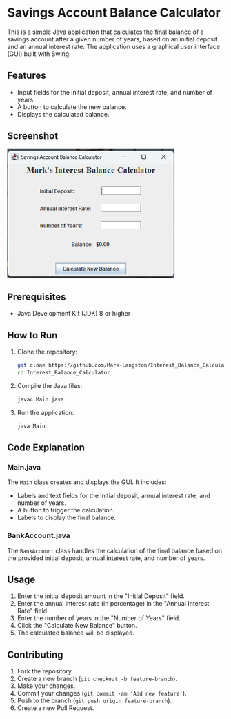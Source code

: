 # Savings Account Balance Calculator

This is a simple Java application that calculates the final balance of a savings account after a given number of years, based on an initial deposit and an annual interest rate. The application uses a graphical user interface (GUI) built with Swing.

## Features

- Input fields for the initial deposit, annual interest rate, and number of years.
- A button to calculate the new balance.
- Displays the calculated balance.

## Screenshot

![Screenshot](screenshot.png)

## Prerequisites

- Java Development Kit (JDK) 8 or higher

## How to Run

1. Clone the repository:
    ```sh
    git clone https://github.com/Mark-Langston/Interest_Balance_Calculator.git
    cd Interest_Balance_Calculator
    ```

2. Compile the Java files:
    ```sh
    javac Main.java
    ```

3. Run the application:
    ```sh
    java Main
    ```

## Code Explanation

### Main.java

The `Main` class creates and displays the GUI. It includes:

- Labels and text fields for the initial deposit, annual interest rate, and number of years.
- A button to trigger the calculation.
- Labels to display the final balance.

### BankAccount.java

The `BankAccount` class handles the calculation of the final balance based on the provided initial deposit, annual interest rate, and number of years.

## Usage

1. Enter the initial deposit amount in the "Initial Deposit" field.
2. Enter the annual interest rate (in percentage) in the "Annual Interest Rate" field.
3. Enter the number of years in the "Number of Years" field.
4. Click the "Calculate New Balance" button.
5. The calculated balance will be displayed.

## Contributing

1. Fork the repository.
2. Create a new branch (`git checkout -b feature-branch`).
3. Make your changes.
4. Commit your changes (`git commit -am 'Add new feature'`).
5. Push to the branch (`git push origin feature-branch`).
6. Create a new Pull Request.
